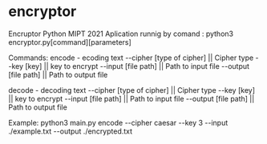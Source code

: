 # encryptor
Encruptor Python MIPT 2021
Aplication runnig by comand :
python3 encryptor.py[command][parameters]


Commands:
encode - ecoding text
--cipher [type of cipher] || Cipher type
--key [key] || key to encrypt
--input [file path]  || Path to input file
--output [file path] || Path to output file


decode - decoding text
--cipher [type of cipher] || Cipher type
--key [key] || key to encrypt
--input [file path]  || Path to input file
--output [file path] || Path to output file


Example: python3 main.py encode --cipher caesar --key 3 --input ./example.txt --output ./encrypted.txt   